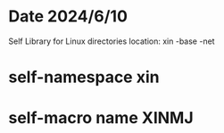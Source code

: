 # Date 2024/6/10
Self Library for Linux
directories location:
 xin
    -base
    -net

# self-namespace xin
# self-macro name XINMJ